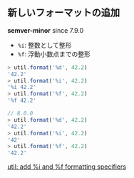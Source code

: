 ## 新しいフォーマットの追加

**semver-minor** since 7.9.0

- `%i`: 整数として整形
- `%f`: 浮動小数点までの整形

```js
> util.format('%d', 42.2)
'42.2'
> util.format('%i', 42.2)
'%i 42.2'
> util.format('%f', 42.2)
'%f 42.2'

// 8.0.0
> util.format('%d', 42.2)
'42.2'
> util.format('%i', 42.2)
'42'
> util.format('%f', 42.2)
'42.2'
```

[util: add %i and %f formatting specifiers](https://github.com/nodejs/node/pull/10308)
